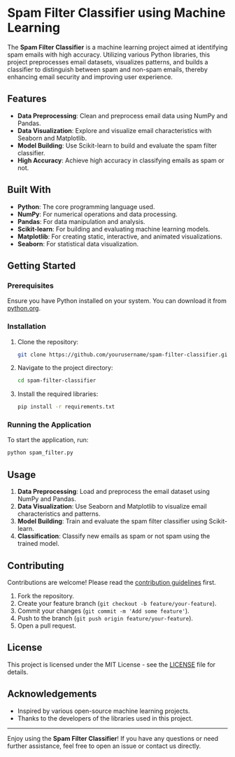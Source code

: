 # Spam Filter Classifier using Machine Learning

The **Spam Filter Classifier** is a machine learning project aimed at identifying spam emails with high accuracy. Utilizing various Python libraries, this project preprocesses email datasets, visualizes patterns, and builds a classifier to distinguish between spam and non-spam emails, thereby enhancing email security and improving user experience.

## Features

- **Data Preprocessing**: Clean and preprocess email data using NumPy and Pandas.
- **Data Visualization**: Explore and visualize email characteristics with Seaborn and Matplotlib.
- **Model Building**: Use Scikit-learn to build and evaluate the spam filter classifier.
- **High Accuracy**: Achieve high accuracy in classifying emails as spam or not.

## Built With

- **Python**: The core programming language used.
- **NumPy**: For numerical operations and data processing.
- **Pandas**: For data manipulation and analysis.
- **Scikit-learn**: For building and evaluating machine learning models.
- **Matplotlib**: For creating static, interactive, and animated visualizations.
- **Seaborn**: For statistical data visualization.

## Getting Started

### Prerequisites

Ensure you have Python installed on your system. You can download it from [python.org](https://www.python.org/downloads/).

### Installation

1. Clone the repository:
    ```bash
    git clone https://github.com/yourusername/spam-filter-classifier.git
    ```
2. Navigate to the project directory:
    ```bash
    cd spam-filter-classifier
    ```
3. Install the required libraries:
    ```bash
    pip install -r requirements.txt
    ```

### Running the Application

To start the application, run:
```bash
python spam_filter.py
```

## Usage

1. **Data Preprocessing**: Load and preprocess the email dataset using NumPy and Pandas.
2. **Data Visualization**: Use Seaborn and Matplotlib to visualize email characteristics and patterns.
3. **Model Building**: Train and evaluate the spam filter classifier using Scikit-learn.
4. **Classification**: Classify new emails as spam or not spam using the trained model.

## Contributing

Contributions are welcome! Please read the [contribution guidelines](CONTRIBUTING.md) first.

1. Fork the repository.
2. Create your feature branch (`git checkout -b feature/your-feature`).
3. Commit your changes (`git commit -m 'Add some feature'`).
4. Push to the branch (`git push origin feature/your-feature`).
5. Open a pull request.

## License

This project is licensed under the MIT License - see the [LICENSE](LICENSE) file for details.

## Acknowledgements

- Inspired by various open-source machine learning projects.
- Thanks to the developers of the libraries used in this project.

---

Enjoy using the **Spam Filter Classifier**! If you have any questions or need further assistance, feel free to open an issue or contact us directly.
